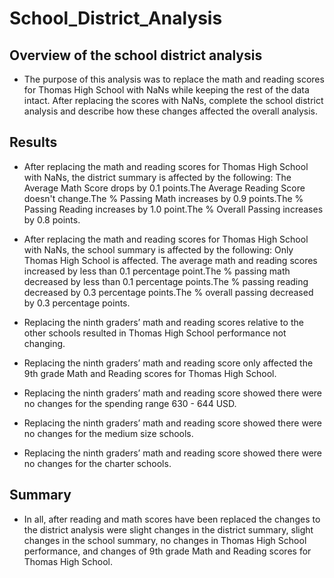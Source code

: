 # School_District_Analysis

## Overview of the school district analysis
-  The purpose of this analysis was to replace the math and reading scores for Thomas High School with NaNs while keeping the rest of the data intact. After replacing the scores with NaNs, complete the school district analysis and  describe how these changes affected the overall analysis.

## Results 
-  After replacing the math and reading scores for Thomas High School with NaNs, the district summary is affected by the following: The Average Math Score drops by 0.1 points.The Average Reading Score doesn't change.The % Passing Math increases by 0.9 points.The % Passing Reading increases by 1.0 point.The % Overall Passing increases by 0.8 points. 

- After replacing the math and reading scores for Thomas High School with NaNs, the school summary is affected by the following: Only Thomas High School is affected. The average math and reading scores increased by less than 0.1 percentage point.The % passing math decreased by less than 0.1 percentage points.The % passing reading decreased by 0.3 percentage points.The % overall passing decreased by 0.3 percentage points.

- Replacing the ninth graders’ math and reading scores relative to the other schools resulted in Thomas High School performance not changing. 

- Replacing the ninth graders’ math and reading score only affected the 9th grade Math and Reading scores for Thomas High School.

- Replacing the ninth graders’ math and reading score showed there were no changes for the spending range 630 - 644 USD.
 
- Replacing the ninth graders’ math and reading score showed there were no changes for the medium size schools.

- Replacing the ninth graders’ math and reading score showed there were no changes for the charter schools.

## Summary 
- In all,  after reading and math scores have been replaced the changes to the district analysis were slight changes in the district summary, slight changes in the school summary, no changes in Thomas High School performance, and changes of 9th grade Math and Reading scores for Thomas High School. 
